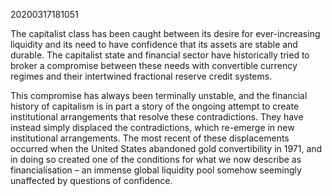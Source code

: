 20200317181051

The capitalist class has been caught between its desire for ever-increasing liquidity
and its need to have confidence that its assets are stable and durable. The capitalist
state and financial sector have historically tried to broker a compromise between these
needs with convertible currency regimes and their intertwined fractional reserve
credit systems.

This compromise has always been terminally unstable, and the financial history of
capitalism is in part a story of the ongoing attempt to create institutional
arrangements that resolve these contradictions. They have instead simply displaced
the contradictions, which re-emerge in new institutional arrangements.
The most recent of these displacements occurred when the United States abandoned
gold convertibility in 1971, and in doing so created one of the conditions for what we
now describe as financialisation – an immense global liquidity pool somehow
seemingly unaffected by questions of confidence.